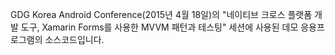 ﻿GDG Korea Android Conference(2015년 4월 18일)의 "네이티브 크로스 플랫폼 개발 도구, Xamarin Forms를 사용한 MVVM 패턴과 테스팅" 세션에 사용된 데모 응용프로그램의 소스코드입니다.
